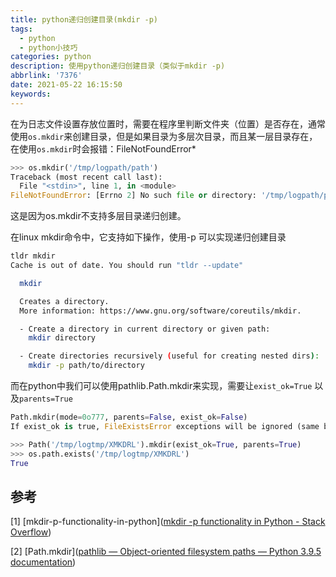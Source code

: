 ```yaml
---
title: python递归创建目录(mkdir -p)
tags:
  - python
  - python小技巧
categories: python
description: 使用python递归创建目录（类似于mkdir -p)
abbrlink: '7376'
date: 2021-05-22 16:15:50
keywords:
---
```


在为日志文件设置存放位置时，需要在程序里判断文件夹（位置）是否存在，通常使用`os.mkdir`来创建目录，但是如果目录为多层次目录，而且某一层目录存在，在使用`os.mkdir`时会报错：FileNotFoundError*

```python
>>> os.mkdir('/tmp/logpath/path')
Traceback (most recent call last):
  File "<stdin>", line 1, in <module>
FileNotFoundError: [Errno 2] No such file or directory: '/tmp/logpath/path'
```

这是因为os.mkdir不支持多层目录递归创建。

在linux mkdir命令中，它支持如下操作，使用-p 可以实现递归创建目录

```bash
tldr mkdir
Cache is out of date. You should run "tldr --update"

  mkdir

  Creates a directory.
  More information: https://www.gnu.org/software/coreutils/mkdir.

  - Create a directory in current directory or given path:
    mkdir directory

  - Create directories recursively (useful for creating nested dirs):
    mkdir -p path/to/directory
```

而在python中我们可以使用pathlib.Path.mkdir来实现，需要让`exist_ok=True` 以及`parents=True`

```python
Path.mkdir(mode=0o777, parents=False, exist_ok=False)
If exist_ok is true, FileExistsError exceptions will be ignored (same behavior as the POSIX mkdir -p command), but only if the last path component is not an existing non-directory file.
```

```python
>>> Path('/tmp/logtmp/XMKDRL').mkdir(exist_ok=True, parents=True)
>>> os.path.exists('/tmp/logtmp/XMKDRL')
True
```



## 参考

[1] [mkdir-p-functionality-in-python]([mkdir -p functionality in Python - Stack Overflow](https://stackoverflow.com/questions/600268/mkdir-p-functionality-in-python))

[2] [Path.mkdir]([pathlib — Object-oriented filesystem paths — Python 3.9.5 documentation](https://docs.python.org/3/library/pathlib.html#pathlib.Path.mkdir))

